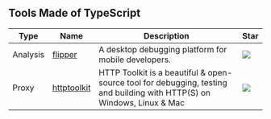 
## Tools Made of TypeScript

| Type | Name | Description | Star |
| --- | --- | --- | --- |
|Analysis|[flipper](https://github.com/facebook/flipper)|A desktop debugging platform for mobile developers.|![](https://img.shields.io/github/stars/facebook/flipper?label=%20)|
|Proxy|[httptoolkit](https://github.com/httptoolkit/httptoolkit)|HTTP Toolkit is a beautiful & open-source tool for debugging, testing and building with HTTP(S) on Windows, Linux & Mac|![](https://img.shields.io/github/stars/httptoolkit/httptoolkit?label=%20)|

